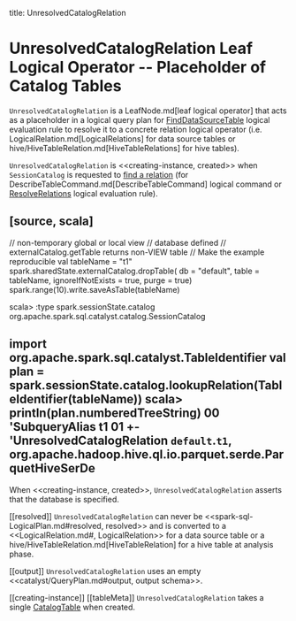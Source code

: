 title: UnresolvedCatalogRelation

# UnresolvedCatalogRelation Leaf Logical Operator -- Placeholder of Catalog Tables

`UnresolvedCatalogRelation` is a LeafNode.md[leaf logical operator] that acts as a placeholder in a logical query plan for [FindDataSourceTable](../logical-analysis-rules/FindDataSourceTable.md) logical evaluation rule to resolve it to a concrete relation logical operator (i.e. LogicalRelation.md[LogicalRelations] for data source tables or hive/HiveTableRelation.md[HiveTableRelations] for hive tables).

`UnresolvedCatalogRelation` is <<creating-instance, created>> when `SessionCatalog` is requested to [find a relation](../SessionCatalog.md#lookupRelation) (for DescribeTableCommand.md[DescribeTableCommand] logical command or [ResolveRelations](../logical-analysis-rules/ResolveRelations.md) logical evaluation rule).

[source, scala]
----
// non-temporary global or local view
// database defined
// externalCatalog.getTable returns non-VIEW table
// Make the example reproducible
val tableName = "t1"
spark.sharedState.externalCatalog.dropTable(
  db = "default",
  table = tableName,
  ignoreIfNotExists = true,
  purge = true)
spark.range(10).write.saveAsTable(tableName)

scala> :type spark.sessionState.catalog
org.apache.spark.sql.catalyst.catalog.SessionCatalog

import org.apache.spark.sql.catalyst.TableIdentifier
val plan = spark.sessionState.catalog.lookupRelation(TableIdentifier(tableName))
scala> println(plan.numberedTreeString)
00 'SubqueryAlias t1
01 +- 'UnresolvedCatalogRelation `default`.`t1`, org.apache.hadoop.hive.ql.io.parquet.serde.ParquetHiveSerDe
----

When <<creating-instance, created>>, `UnresolvedCatalogRelation` asserts that the database is specified.

[[resolved]]
`UnresolvedCatalogRelation` can never be <<spark-sql-LogicalPlan.md#resolved, resolved>> and is converted to a <<LogicalRelation.md#, LogicalRelation>> for a data source table or a hive/HiveTableRelation.md[HiveTableRelation] for a hive table at analysis phase.

[[output]]
`UnresolvedCatalogRelation` uses an empty <<catalyst/QueryPlan.md#output, output schema>>.

[[creating-instance]]
[[tableMeta]]
`UnresolvedCatalogRelation` takes a single [CatalogTable](../CatalogTable.md) when created.
